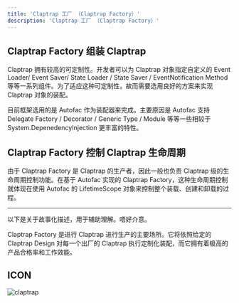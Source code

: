 ```yaml
---
title: 'Claptrap 工厂 （Claptrap Factory）'
description: 'Claptrap 工厂 （Claptrap Factory）'
---
```



## Claptrap Factory 组装 Claptrap

Claptrap 拥有较高的可定制性。开发者可以为 Claptrap 对象指定自定义的 Event Loader/ Event Saver/ State Loader / State Saver / EventNotification Method 等等一系列组件。为了适应这种可定制性，故而需要选用良好的方案来实现 Claptrap 对象的装配。

目前框架选用的是 Autofac 作为装配器来完成。主要原因是 Autofac 支持 Delegate Factory / Decorator / Generic Type / Module 等等一些相较于 System.DepenedencyInjection 更丰富的特性。

## Claptrap Factory 控制 Claptrap 生命周期

由于 Claptrap Factory 是 Claptrap 的生产者，因此一般也负责 Claptrap 级的生命周期控制功能。在基于 Autofac 实现的 Claptrap Factory，这种生命周期控制就体现在使用 Autofac 的 LifetimeScope 对象来控制整个装载、创建和卸载的过程。

---

以下是关于故事化描述，用于辅助理解。唔好介意。

Claptrap Factory 是进行 Claptrap 进行生产的主要场所。它将依照给定的 Claptrap Design 对每一个出厂的 Claptrap 执行定制化装配，而它拥有着极高的产品合格率和工作效能。

## ICON

![claptrap](/images/claptrap_icons/claptrap_factory.svg)

